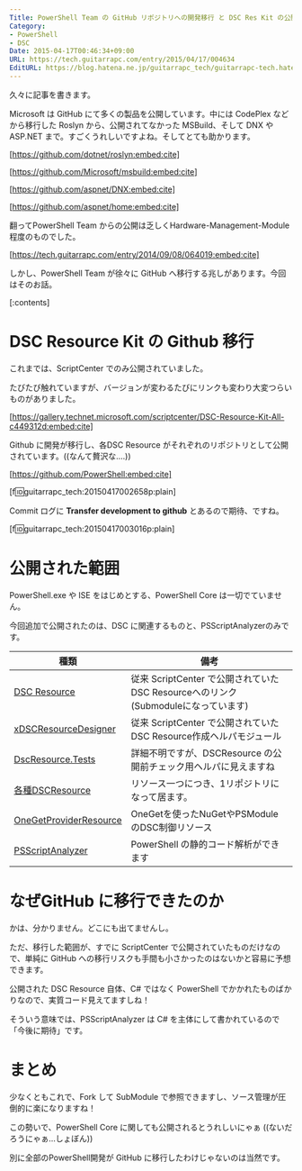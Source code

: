 ```yaml
---
Title: PowerShell Team の GitHub リポジトリへの開発移行 と DSC Res Kit の公開
Category:
- PowerShell
- DSC
Date: 2015-04-17T00:46:34+09:00
URL: https://tech.guitarrapc.com/entry/2015/04/17/004634
EditURL: https://blog.hatena.ne.jp/guitarrapc_tech/guitarrapc-tech.hatenablog.com/atom/entry/8454420450091739513
---
```


久々に記事を書きます。

Microsoft は GitHub にて多くの製品を公開しています。中には CodePlex などから移行した Roslyn から、公開されてなかった MSBuild、そして DNX や ASP.NET まで。すごくうれしいですよね。そしてとても助かります。

[https://github.com/dotnet/roslyn:embed:cite]

[https://github.com/Microsoft/msbuild:embed:cite]

[https://github.com/aspnet/DNX:embed:cite]

[https://github.com/aspnet/home:embed:cite]



翻ってPowerShell Team からの公開は乏しくHardware-Management-Module 程度のものでした。

[https://tech.guitarrapc.com/entry/2014/09/08/064019:embed:cite]

しかし、PowerShell Team が徐々に GitHub へ移行する兆しがあります。今回はそのお話。

[:contents]

# DSC Resource Kit の Github 移行

これまでは、ScriptCenter でのみ公開されていました。

たびたび触れていますが、バージョンが変わるたびにリンクも変わり大変つらいものがありました。

[https://gallery.technet.microsoft.com/scriptcenter/DSC-Resource-Kit-All-c449312d:embed:cite]

Github に開発が移行し、各DSC Resource がそれぞれのリポジトリとして公開されています。((なんて贅沢な....))

[https://github.com/PowerShell:embed:cite]

[f:id:guitarrapc_tech:20150417002658p:plain]


Commit ログに **Transfer development to github** とあるので期待、ですね。

[f:id:guitarrapc_tech:20150417003016p:plain]

# 公開された範囲

PowerShell.exe や ISE をはじめとする、PowerShell Core は一切でていません。

今回追加で公開されたのは、DSC に関連するものと、PSScriptAnalyzerのみです。

種類|備考
----|----
[DSC Resource](https://github.com/PowerShell/DscResources) | 従来 ScriptCenter で公開されていたDSC Resourceへのリンク(Submoduleになっています)
[xDSCResourceDesigner](https://github.com/PowerShell/xDSCResourceDesigner) | 従来 ScriptCenter で公開されていたDSC Resource作成ヘルパモジュール
[DscResource.Tests](https://github.com/PowerShell/DscResource.Tests) | 詳細不明ですが、DSCResource の公開前チェック用ヘルパに見えますね
[各種DSCResource](https://github.com/PowerShell) | リソース一つにつき、1リポジトリになって居ます。
[OneGetProviderResource](https://github.com/PowerShell/OneGetProviderResource) | OneGetを使ったNuGetやPSModule のDSC制御リソース
[PSScriptAnalyzer](https://github.com/PowerShell/PSScriptAnalyzer)| PowerShell の静的コード解析ができます

# なぜGitHub に移行できたのか

かは、分かりません。どこにも出てませんし。

ただ、移行した範囲が、すでに ScriptCenter で公開されていたものだけなので、単純に GitHub への移行リスクも手間も小さかったのはないかと容易に予想できます。

公開された DSC Resource 自体、C# ではなく PowerShell でかかれたものばかりなので、実質コード見えてますしね！

そういう意味では、PSScriptAnalyzer は C# を主体にして書かれているので「今後に期待」です。

# まとめ

少なくともこれで、Fork して SubModule で参照できますし、ソース管理が圧倒的に楽になりますね！

この勢いで、PowerShell Core に関しても公開されるとうれしいにゃぁ ((ないだろうにゃぁ...しょぼん))

別に全部のPowerShell開発が GitHub に移行したわけじゃないのは当然です。
